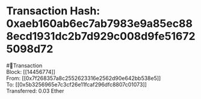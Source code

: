 
Transaction Hash: 0xaeb160ab6ec7ab7983e9a85ec888ecd1931dc2b7d929c008d9fe516725098d72
====================================================================================
  
#💸Transaction  
Block: [[14456774]]  
From: [[0x7f268357a8c2552623316e2562d90e642bb538e5]]  
To: [[0x5b3256965e7c3cf26e11fcaf296dfc8807c01073]]  
Transferred: 0.03 Ether